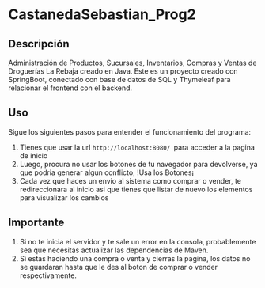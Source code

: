 # CastanedaSebastian_Prog2

## Descripción

Administración de Productos, Sucursales, Inventarios, Compras y Ventas de Droguerías La Rebaja creado en Java.
Este es un proyecto creado con SpringBoot, conectado con base de datos de SQL y Thymeleaf para relacionar el frontend con el backend.

## Uso

Sigue los siguientes pasos para entender el funcionamiento del programa:

1. Tienes que usar la url ```http://localhost:8080/ ```para acceder a la pagina de inicio
3. Luego, procura no usar los botones de tu navegador para devolverse, ya que podria generar algun conflicto, !Usa los Botones¡
4. Cada vez que haces un envio al sistema como comprar o vender, te redireccionara al inicio asi que tienes que listar de nuevo los elementos para visualizar los cambios

## Importante
1. Si no te inicia el servidor y te sale un error en la consola, probablemente sea que necesitas actualizar las dependencias de Maven.
2. Si estas haciendo una compra o venta y cierras la pagina, los datos no se guardaran hasta que le des al boton de comprar o vender respectivamente.


